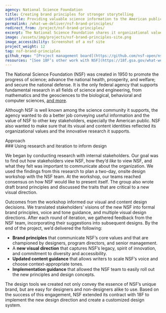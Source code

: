 ```yaml
---
agency: National Science Foundation
title: Creating brand principles for stronger storytelling
subtitle: Providing valuable science information to the American public
permalink: /what-we-deliver/nsf-brand-principles/
redirect_from: /project/nsf-brand-principles/
excerpt: The National Science Foundation shares it organizational values and research interests with the public.
image: /assets/img/projects/nsf-brand-principles-site.png
image_accessibility: Screenshot of a nsf site
project_weight: 12
tag: nsf-brand-principles
github_repo: "[Project management board](https://github.com/nsf-open/nsf/projects/2)"
resources: "[See 18F’s other work with NSF](https://18f.gsa.gov/what-we-deliver/seed-fund/)"
---
```


The National Science Foundation (NSF) was created in 1950 to promote the
progress of science; advance the national health, prosperity, and
welfare; and secure the national defense. It is the only federal agency
that supports fundamental research in all fields of science and
engineering, from mathematics and the geosciences to the biological,
behavioral and computer sciences, [and more](https://nsf.gov/about/).

Although NSF is well known among the science community it supports, the
agency wanted to do a better job conveying useful information and the
value of NSF to other key stakeholders, especially the American public.
NSF also wanted to make sure that its visual and content identities
reflected its organizational values and the innovative research it
supports.

<div class="small-caps">Approach</div>
### Using research and iteration to inform design

We began by conducting research with internal stakeholders. Our goal was
to find out how stakeholders view NSF, how they’d *like* to view NSF,
and what they felt was important to communicate about the organization.
We used the findings from this research to plan a two-day, onsite design
workshop with the NSF team. At the workshop, our teams reached consensus
on how NSF would like to present itself. The group also wrote draft
brand principles and discussed the traits that are critical to a new
visual direction.

Outcomes from the workshop informed our visual and content design
decisions. We translated stakeholders’ visions of the new NSF into
formal brand principles, voice and tone guidance, and multiple visual
design directions. After each round of iteration, we gathered feedback
from the NSF team, incorporating their suggestions into subsequent
designs. By the end of the project, we’d delivered the following:

- **Brand principles** that communicate NSF’s core values and that are championed by designers, program directors, and senior management.
- A **new visual direction** that captures NSF’s legacy, spirit of innovation, and commitment to diversity and accessibility.
- **Updated content guidance** that allows writers to scale NSF’s voice and choose context-appropriate tones.
- **Implementation guidance** that allowed the NSF team to easily roll out the new principles and design concepts.

The design tools we created not only convey the essence of NSF’s unique
brand, but are easy for designers and non-designers alike to use. Based
on the success of this engagement, NSF extended its contract with 18F to
implement the new design direction and create a customized design
system.
